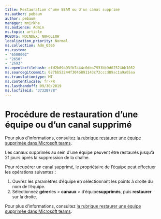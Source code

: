 ```yaml
---
title: Restauration d’une EEAM ou d’un canal supprimé
ms.author: pebaum
author: pebaum
manager: mnirkhe
ms.audience: Admin
ms.topic: article
ROBOTS: NOINDEX, NOFOLLOW
localization_priority: Normal
ms.collection: Adm_O365
ms.custom:
- "6500002"
- "2650"
- "2603"
ms.openlocfilehash: efd2b09a93fb7a44c0dea7933bb9d02524bb1082
ms.sourcegitcommit: 027bb52244f304b891143c72cccd89ac1a9a05aa
ms.translationtype: MT
ms.contentlocale: fr-FR
ms.lasthandoff: 09/30/2019
ms.locfileid: "37328778"
---
```

# <a name="how-to-restore-a-deleted-team-or-channel"></a>Procédure de restauration d’une équipe ou d’un canal supprimé

Pour plus d’informations, consultez [la rubrique restaurer une équipe supprimée dans Microsoft teams](https://blogs.technet.microsoft.com/skypehybridguy/2017/07/23/restoring-a-deleted-team-in-microsoft-teams).

Les canaux supprimés au sein d’une équipe peuvent être restaurés jusqu’à 21 jours après la suppression de la chaîne.

Pour récupérer un canal supprimé, le propriétaire de l’équipe peut effectuer les opérations suivantes :

1. Ouvrez les paramètres d’équipe en sélectionnant les points à droite du nom de l’équipe.
2. Sélectionnez **gérer**les > **canaux** > d’équipe**supprimés**, puis **restaurer** sur la droite.

Pour plus d’informations, consultez [la rubrique restaurer une équipe supprimée dans Microsoft teams](https://blogs.technet.microsoft.com/skypehybridguy/2017/07/23/restoring-a-deleted-team-in-microsoft-teams).